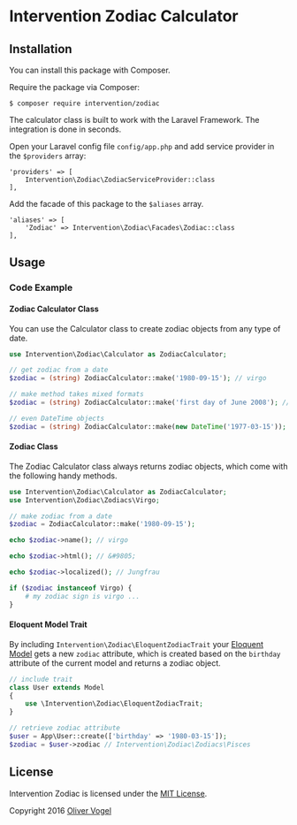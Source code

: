 # Intervention Zodiac Calculator

## Installation

You can install this package with Composer.

Require the package via Composer:

    $ composer require intervention/zodiac

The calculator class is built to work with the Laravel Framework. The integration is done in seconds.

Open your Laravel config file `config/app.php` and add service provider in the `$providers` array:
    
    'providers' => [
        Intervention\Zodiac\ZodiacServiceProvider::class
    ],

Add the facade of this package to the `$aliases` array.

    'aliases' => [
        'Zodiac' => Intervention\Zodiac\Facades\Zodiac::class
    ],

## Usage

### Code Example

#### Zodiac Calculator Class

You can use the Calculator class to create zodiac objects from any type of date.

```php
use Intervention\Zodiac\Calculator as ZodiacCalculator;

// get zodiac from a date
$zodiac = (string) ZodiacCalculator::make('1980-09-15'); // virgo

// make method takes mixed formats
$zodiac = (string) ZodiacCalculator::make('first day of June 2008'); // gemini

// even DateTime objects
$zodiac = (string) ZodiacCalculator::make(new DateTime('1977-03-15')); // pesces
```

#### Zodiac Class

The Zodiac Calculator class always returns zodiac objects, which come with the following handy methods.

```php
use Intervention\Zodiac\Calculator as ZodiacCalculator;
use Intervention\Zodiac\Zodiacs\Virgo;

// make zodiac from a date
$zodiac = ZodiacCalculator::make('1980-09-15');

echo $zodiac->name(); // virgo

echo $zodiac->html(); // &#9805;

echo $zodiac->localized(); // Jungfrau

if ($zodiac instanceof Virgo) {
    # my zodiac sign is virgo ...
}

```

#### Eloquent Model Trait

By including `Intervention\Zodiac\EloquentZodiacTrait` your [Eloquent Model](https://laravel.com/docs/eloquent) gets a new `zodiac` attribute, which is created based on the `birthday` attribute of the current model and returns a zodiac object.

```php
// include trait
class User extends Model
{
    use \Intervention\Zodiac\EloquentZodiacTrait;
}

// retrieve zodiac attribute
$user = App\User::create(['birthday' => '1980-03-15']);
$zodiac = $user->zodiac // Intervention\Zodiac\Zodiacs\Pisces
```


## License

Intervention Zodiac is licensed under the [MIT License](http://opensource.org/licenses/MIT).

Copyright 2016 [Oliver Vogel](https://olivervogel.com/)
